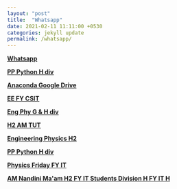```yaml
---
layout: "post"
title:  "Whatsapp" 
date: 2021-02-11 11:11:00 +0530
categories: jekyll update
permalink: /whatsapp/
---
```


<u><b>Whatsapp 

[PP Python H div](https://chat.whatsapp.com/BhSXZeG3fR7IYCHoma4fIX)

[Anaconda Google Drive ]()

[EE FY CSIT](https://chat.whatsapp.com/KaOJNmGh37T4ZogFOIHDEV)

[Eng Phy G & H div](https://chat.whatsapp.com/G7qF4x7MfNB5noinj4Pkhi)

[H2 AM TUT](https://chat.whatsapp.com/GFmvwzV6CIl4Fycxcx63j1)

[Engineering Physics H2](https://chat.whatsapp.com/KqJRptZaxFB7WByCUwWUYv)

[PP Python H div](https://chat.whatsapp.com/BhSXZeG3fR7IYCHoma4fIX)

[Physics Friday FY IT](https://chat.whatsapp.com/E3jYB6Xlm6KEJUZF06ESEy)

AM Nandini Ma'am 
H2
FY IT Students
Division H
FY IT H
